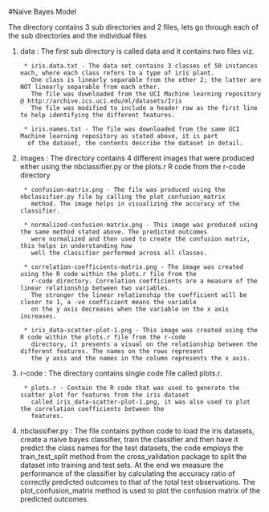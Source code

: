 #Naive Bayes Model

The directory contains 3 sub directories and 2 files, lets go through each of the sub directories and the individual files

1. data : The first sub directory is called data and it contains two files viz.

        * iris.data.txt - The data set contains 3 classes of 50 instances each, where each class refers to a type of iris plant. 
          One class is linearly separable from the other 2; the latter are NOT linearly separable from each other. 
          The file was downloaded from the UCI Machine learning repository @ http://archive.ics.uci.edu/ml/datasets/Iris
          The file was modified to include a header row as the first line to help identifying the different features.
          
        * iris.names.txt - The file was downloaded from the same UCI Machine learning repository as stated above, it is part
         of the dataset, the contents describe the dataset in detail.

2. images : The directory contains 4 different images that were produced either using the nbclassifier.py or the plots.r 
   R code from the r-code directory
   
        * confusion-matrix.png - The file was produced using the nbclassifier.py file by calling the plot_confusion_matrix
          method. The image helps in visualizing the accuracy of the classifier.
          
        * normalized-confusion-matrix.png - This image was produced using the same method stated above. The predicted outcomes
          were normalized and then used to create the confusion matrix, this helps in understanding how
          well the classifier performed across all classes.
        
        * correlation-coefficients-matrix.png - The image was created using the R code within the plots.r file from the 
          r-code directory. Correlation coefficients are a measure of the linear relationship between two variables.
          The stronger the linear relationship the coefficient will be closer to 1, a -ve coefficient means the variable 
          on the y axis decreases when the variable on the x axis increases.
          
        * iris_data-scatter-plot-1.png - This image was created using the R code within the plots.r file from the r-code 
          directory, it presents a visual on the relationship between the different features. The names on the rows represent
          the y axis and the names in the column represents the x axis.
          
3. r-code : The directory contains single code file called plots.r.

        * plots.r - Contain the R code that was used to generate the scatter plot for features from the iris dataset 
          called iris_data-scatter-plot-1.png, it was also used to plot the correlation coefficients between the
          features.

4. nbclassifier.py : The file contains python code to load the iris datasets, create a naive bayes classifier, train
   the classifier and then have it predict the class names for the test datasets, the code employs the train_test_split
   method from the cross_validation package to split the dataset into training and test sets. At the end we measure
   the performance of the classifier by calculating the accuracy ratio of correctly predicted outcomes to that of the
   total test observations.
   The plot_confusion_matrix method is used to plot the confusion matrix of the predicted outcomes.